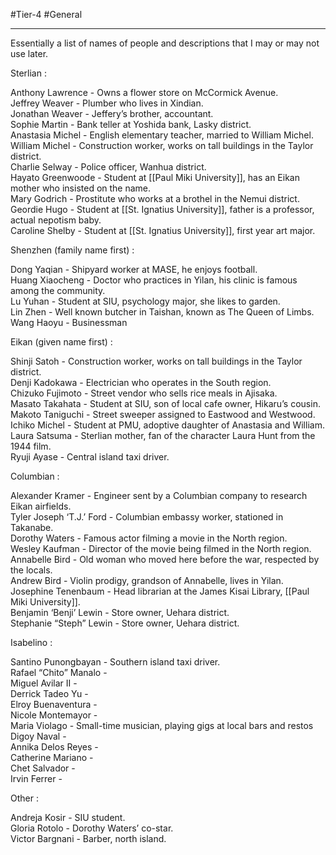 #Tier-4 #General 

---
Essentially a list of names of people and descriptions that I may or may not use later.  
  
Sterlian :  
  
Anthony Lawrence - Owns a flower store on McCormick Avenue.  
Jeffrey Weaver - Plumber who lives in Xindian.  
Jonathan Weaver - Jeffery’s brother, accountant.  
Sophie Martin - Bank teller at Yoshida bank, Lasky district.  
Anastasia Michel - English elementary teacher, married to William Michel.  
William Michel - Construction worker, works on tall buildings in the Taylor district.  
Charlie Selway - Police officer, Wanhua district.  
Hayato Greenwoode - Student at [[Paul Miki University]], has an Eikan mother who insisted on the name.  
Mary Godrich - Prostitute who works at a brothel in the Nemui district.  
Geordie Hugo - Student at [[St. Ignatius University]], father is a professor, actual nepotism baby.  
Caroline Shelby - Student at [[St. Ignatius University]], first year art major.  
  
Shenzhen (family name first) :  
  
Dong Yaqian - Shipyard worker at MASE, he enjoys football.  
Huang Xiaocheng - Doctor who practices in Yilan, his clinic is famous among the community.  
Lu Yuhan - Student at SIU, psychology major, she likes to garden.  
Lin Zhen - Well known butcher in Taishan, known as The Queen of Limbs.  
Wang Haoyu - Businessman  
  
Eikan (given name first) :  
  
Shinji Satoh - Construction worker, works on tall buildings in the Taylor district.  
Denji Kadokawa - Electrician who operates in the South region.  
Chizuko Fujimoto - Street vendor who sells rice meals in Ajisaka.  
Masato Takahata - Student at SIU, son of local cafe owner, Hikaru’s cousin.  
Makoto Taniguchi - Street sweeper assigned to Eastwood and Westwood.  
Ichiko Michel - Student at PMU, adoptive daughter of Anastasia and William.  
Laura Satsuma - Sterlian mother, fan of the character Laura Hunt from the 1944 film.  
Ryuji Ayase - Central island taxi driver.  
  
Columbian :  
  
Alexander Kramer - Engineer sent by a Columbian company to research Eikan airfields.  
Tyler Joseph ‘T.J.’ Ford - Columbian embassy worker, stationed in Takanabe.  
Dorothy Waters - Famous actor filming a movie in the North region.  
Wesley Kaufman - Director of the movie being filmed in the North region.  
Annabelle Bird - Old woman who moved here before the war, respected by the locals.  
Andrew Bird - Violin prodigy, grandson of Annabelle, lives in Yilan.  
Josephine Tenenbaum - Head librarian at the James Kisai Library, [[Paul Miki University]].  
Benjamin ‘Benji’ Lewin - Store owner, Uehara district.  
Stephanie “Steph” Lewin - Store owner, Uehara district.

  
Isabelino :  
  
Santino Punongbayan - Southern island taxi driver.  
Rafael “Chito” Manalo -  
Miguel Avilar II -  
Derrick Tadeo Yu -  
Elroy Buenaventura -  
Nicole Montemayor -  
Maria Violago - Small-time musician, playing gigs at local bars and restos  
Digoy Naval -  
Annika Delos Reyes -  
Catherine Mariano -  
Chet Salvador -  
Irvin Ferrer -  
  
  
Other :  
  
Andreja Kosir - SIU student.  
Gloria Rotolo - Dorothy Waters’ co-star.  
Victor Bargnani - Barber, north island.